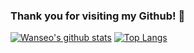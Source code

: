 ### Thank you for visiting my Github! 👋

[![Wanseo's github stats](https://github-readme-stats.vercel.app/api?username=Sonwanseo&bg_color=30,f6b0ac,d2e6fa&title_color=9cf07c&text_color=9cf07c)](https://github.com/anuraghazra/github-readme-stats)
[![Top Langs](https://github-readme-stats.vercel.app/api/top-langs/?username=Sonwanseo&layout=compact&show_icons=true&theme=tokyonight)](https://github.com/anuraghazra/github-readme-stats)
